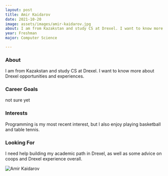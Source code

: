 ```yaml
---
layout: post
title: Amir Kaidarov 
date: 2021-10-20
image: assets/images/amir-kaidarov.jpg
about: I am from Kazakstan and study CS at Drexel. I want to know more about Drexel opportunities and experiences.
year: Freshman
major: Computer Science

---
```


### About

I am from Kazakstan and study CS at Drexel. I want to know more about Drexel opportunities and experiences.

### Career Goals

not sure yet

### Interests

Programming is my most recent interest, but I also enjoy playing basketball and table tennis.

### Looking For

I need help building my academic path in Drexel, as well as some advice on coops and Drexel experience overall.

<div class="text-center my-5">
    <img src="https://sase-drexel.github.io/mentorship-2021/amir-kaidarov.jpg" alt="Amir Kaidarov" class="rounded post-img" />
</div>
